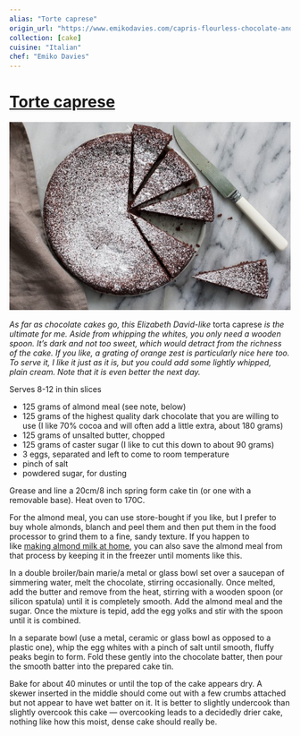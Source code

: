 ```yaml
---
alias: "Torte caprese"
origin_url: "https://www.emikodavies.com/capris-flourless-chocolate-and-almond-cake/"
collection: [cake]
cuisine: "Italian"
chef: "Emiko Davies"
---
```

# [Torte caprese](https://www.emikodavies.com/capris-flourless-chocolate-and-almond-cake/)
![](assets/6976512fe0b6399dcc551aa99a9bd3c2.png)

_As far as chocolate cakes go, this Elizabeth David-like_ torta caprese _is the ultimate for me. Aside from whipping the whites, you only need a wooden spoon. It’s dark and not too sweet, which would detract from the richness of the cake. If you like, a grating of orange zest is particularly nice here too. To serve it, I like it just as it is, but you could add some lightly whipped, plain cream. Note that it is even better the next day._

Serves 8-12 in thin slices

-   125 grams of almond meal (see note, below)
-   125 grams of the highest quality dark chocolate that you are willing to use (I like 70% cocoa and will often add a little extra, about 180 grams)
-   125 grams of unsalted butter, chopped
-   125 grams of caster sugar (I like to cut this down to about 90 grams)
-   3 eggs, separated and left to come to room temperature
-   pinch of salt
-   powdered sugar, for dusting

Grease and line a 20cm/8 inch spring form cake tin (or one with a removable base). Heat oven to 170C.

For the almond meal, you can use store-bought if you like, but I prefer to buy whole almonds, blanch and peel them and then put them in the food processor to grind them to a fine, sandy texture. If you happen to like [making almond milk at home](https://www.emikodavies.com/blog/coffee-almonds-and-ice/), you can also save the almond meal from that process by keeping it in the freezer until moments like this.

In a double broiler/bain marie/a metal or glass bowl set over a saucepan of simmering water, melt the chocolate, stirring occasionally. Once melted, add the butter and remove from the heat, stirring with a wooden spoon (or silicon spatula) until it is completely smooth. Add the almond meal and the sugar. Once the mixture is tepid, add the egg yolks and stir with the spoon until it is combined.

In a separate bowl (use a metal, ceramic or glass bowl as opposed to a plastic one), whip the egg whites with a pinch of salt until smooth, fluffy peaks begin to form. Fold these gently into the chocolate batter, then pour the smooth batter into the prepared cake tin.

Bake for about 40 minutes or until the top of the cake appears dry. A skewer inserted in the middle should come out with a few crumbs attached but not appear to have wet batter on it. It is better to slightly undercook than slightly overcook this cake — overcooking leads to a decidedly drier cake, nothing like how this moist, dense cake should really be.